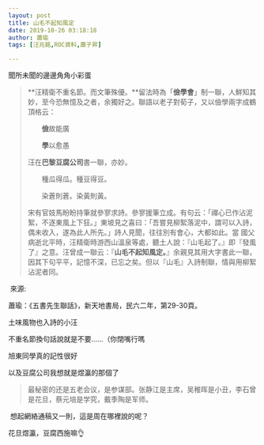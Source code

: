 ```yaml
---
layout: post
title: 山毛不起知風定
date: 2019-10-26 03:18:18
author: 蕭瑜
tags: [汪兆銘,ROC資料,蕭子昇]

---
```

聞所未聞的邊邊角角小彩蛋

> **汪精衛不重名節。而文筆殊優。**留法時為「**儉學會**」制一聯，人鮮知其妙，至今恐無憶及之者，余獨好之。聯語以老子對荀子，又以儉學兩字成鶴頂格云：
> 
> 　　**儉**故能廣
> 
> 　　**學**以愈愚
> 
> 汪在**巴黎豆腐公司**書一聯，亦妙。
> 
> 　　種瓜得瓜。種豆得豆。
> 
> 　　染蒼則蒼。染黃則黃。
> 
> 宋有官妓馬盼盼持筆就參寥求詩。參寥援筆立成。有句云：「禪心已作沾泥絮，不逐東風上下狂。」東坡見之喜曰：「吾嘗見柳絮落泥中，謂可以入詩，偶未收入，遂為此人所先。」詩人見聞，往往別有會心，大都如此。當 國父病逝北平時，汪精衛時游西山溫泉等處，聽土人說：『山毛起了。』即『發風了』之意。汪曾成一聯云：『**山毛不起知風定。**』余親見其用大字書此一聯，因其下句平平，記憶不深，已忘之矣。但以『山毛』入詩制聯，情與用柳絮沾泥者同。

 來源: 

蕭瑜：《五書先生聯話》，新天地書局，民六二年，第29-30頁。

土味風物也入詩的小汪

不重名節換句話說就是不要……（你閉嘴行嗎

旭東同學真的記性很好

以及豆腐公司我想就是煜瀛的那個了  

> 最秘密的还是五老会议，是参谋部。张静江是主席，吴稚晖是小丑，李石曾是花旦，蔡元培是学究，戴季陶是军师。

 想起網絡通稿又一則，這是周在哪裡說的呢？

花旦煜瀛，豆腐西施嘛👌
